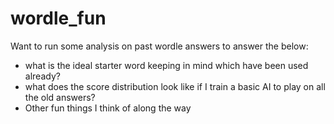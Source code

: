# wordle_fun

Want to run some analysis on past wordle answers to answer the below:
- what is the ideal starter word keeping in mind which have been used already?
- what does the score distribution look like if I train a basic AI to play on all the old answers?
- Other fun things I think of along the way
